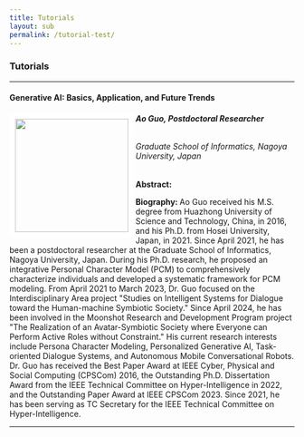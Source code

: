 ```yaml
---
title: Tutorials
layout: sub
permalink: /tutorial-test/
---
```


<h3>Tutorials</h3>
<hr/>

<h4>Generative AI: Basics, Application, and Future Trends</h4>
<img src="/2024/assets/images/tutorial_speaker/ao_guo.jpg" align="left" style="border:10px solid white" width="200">
<h6><b>Ao Guo, Postdoctoral Researcher</b></h6>
<h6>
Graduate School of Informatics, Nagoya University, Japan
</h6>
<p>
<b>Abstract: </b> 

</p>

<p>
<b>Biography: </b> 
Ao Guo received his M.S. degree from Huazhong University of Science and Technology, China, in 2016, and his Ph.D. from Hosei University, Japan, in 2021. Since April 2021, he has been a postdoctoral researcher at the Graduate School of Informatics, Nagoya University, Japan. During his Ph.D. research, he proposed an integrative Personal Character Model (PCM) to comprehensively characterize individuals and developed a systematic framework for PCM modeling. From April 2021 to March 2023, Dr. Guo focused on the Interdisciplinary Area project "Studies on Intelligent Systems for Dialogue toward the Human-machine Symbiotic Society." Since April 2024, he has been involved in the Moonshot Research and Development Program project "The Realization of an Avatar-Symbiotic Society where Everyone can Perform Active Roles without Constraint." His current research interests include Persona Character Modeling, Personalized Generative AI, Task-oriented Dialogue Systems, and Autonomous Mobile Conversational Robots. Dr. Guo has received the Best Paper Award at IEEE Cyber, Physical and Social Computing (CPSCom) 2016, the Outstanding Ph.D. Dissertation Award from the IEEE Technical Committee on Hyper-Intelligence in 2022, and the Outstanding Paper Award at IEEE CPSCom 2023. Since 2021, he has been serving as TC Secretary for the IEEE Technical Committee on Hyper-Intelligence.

</p>
<hr/>
